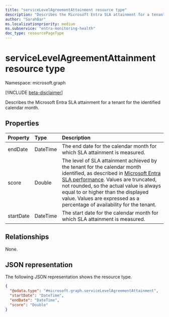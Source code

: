 ```yaml
---
title: "serviceLevelAgreementAttainment resource type"
description: "Describes the Microsoft Entra SLA attainment for a tenant for the identified calendar month."
author: "SarahBar"
ms.localizationpriority: medium
ms.subservice: "entra-monitoring-health"
doc_type: resourcePageType
---
```


# serviceLevelAgreementAttainment resource type

Namespace: microsoft.graph

[!INCLUDE [beta-disclaimer](../../includes/beta-disclaimer.md)]

Describes the Microsoft Entra SLA attainment for a tenant for the identified calendar month.

## Properties
|Property|Type|Description|
|:---|:---|:---|
|endDate|DateTime|The end date for the calendar month for which SLA attainment is measured.|
|score|Double|The level of SLA attainment achieved by the tenant for the calendar month identified, as described in [Microsoft Entra SLA performance](/azure/active-directory/reports-monitoring/reference-azure-ad-sla-performance). Values are truncated, not rounded, so the actual value is always equal to or higher than the displayed value. Values are expressed as a percentage of availability for the tenant.|
|startDate|DateTime|The start date for the calendar month for which SLA attainment is measured.|

## Relationships
None.

## JSON representation
The following JSON representation shows the resource type.
<!-- {
  "blockType": "resource",
  "@odata.type": "microsoft.graph.serviceLevelAgreementAttainment"
}
-->
``` json
{
  "@odata.type": "#microsoft.graph.serviceLevelAgreementAttainment",
  "startDate": "DateTime",
  "endDate": "DateTime",
  "score": "Double"
}
```
